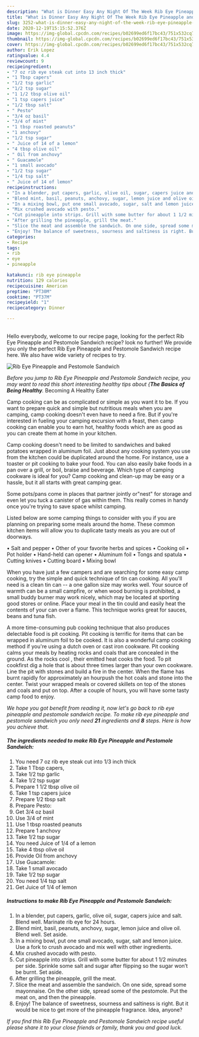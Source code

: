 ```yaml
---
description: "What is Dinner Easy Any Night Of The Week Rib Eye Pineapple and Pestomole Sandwich"
title: "What is Dinner Easy Any Night Of The Week Rib Eye Pineapple and Pestomole Sandwich"
slug: 3252-what-is-dinner-easy-any-night-of-the-week-rib-eye-pineapple-and-pestomole-sandwich
date: 2020-12-19T15:15:52.376Z
image: https://img-global.cpcdn.com/recipes/b02699ed6f17bc43/751x532cq70/rib-eye-pineapple-and-pestomole-sandwich-recipe-main-photo.jpg
thumbnail: https://img-global.cpcdn.com/recipes/b02699ed6f17bc43/751x532cq70/rib-eye-pineapple-and-pestomole-sandwich-recipe-main-photo.jpg
cover: https://img-global.cpcdn.com/recipes/b02699ed6f17bc43/751x532cq70/rib-eye-pineapple-and-pestomole-sandwich-recipe-main-photo.jpg
author: Erik Lopez
ratingvalue: 4.4
reviewcount: 9
recipeingredient:
- "7 oz rib eye steak cut into 13 inch thick"
- "1 Tbsp capers"
- "1/2 tsp garlic"
- "1/2 tsp sugar"
- "1 1/2 tbsp olive oil"
- "1 tsp capers juice"
- "1/2 tbsp salt"
- " Pesto"
- "3/4 oz basil"
- "3/4 of mint"
- "1 tbsp roasted peanuts"
- "1 anchovy"
- "1/2 tsp sugar"
- " Juice of 14 of a lemon"
- "4 tbsp olive oil"
- " Oil from anchovy"
- " Guacamole"
- "1 small avocado"
- "1/2 tsp sugar"
- "1/4 tsp salt"
- " Juice of 14 of lemon"
recipeinstructions:
- "In a blender, put capers, garlic, olive oil, sugar, capers juice and salt. Blend well. Marinate rib eye for 24 hours."
- "Blend mint, basil, peanuts, anchovy, sugar, lemon juice and olive oil. Blend well. Set aside."
- "In a mixing bowl, put one small avocado, sugar, salt and lemon juice. Use a fork to crush avocado and mix well with other ingredients."
- "Mix crushed avocado with pesto."
- "Cut pineapple into strips. Grill with some butter for about 1 1/2 minutes per side. Sprinkle some salt and sugar after flipping so the sugar won’t be burnt. Set aside."
- "After grilling the pineapple, grill the meat."
- "Slice the meat and assemble the sandwich. On one side, spread some mayonnaise. On the other side, spread some of the pestomole. Put the meat on, and then the pineapple."
- "Enjoy! The balance of sweetness, sourness and saltiness is right. But it would be nice to get more of the pineapple fragrance. Idea, anyone?"
categories:
- Recipe
tags:
- rib
- eye
- pineapple

katakunci: rib eye pineapple 
nutrition: 129 calories
recipecuisine: American
preptime: "PT30M"
cooktime: "PT37M"
recipeyield: "1"
recipecategory: Dinner

---
```

<br>
Hello everybody, welcome to our recipe page, looking for the perfect Rib Eye Pineapple and Pestomole Sandwich recipe? look no further! We provide you only the perfect Rib Eye Pineapple and Pestomole Sandwich recipe here. We also have wide variety of recipes to try.
<br>


![Rib Eye Pineapple and Pestomole Sandwich](https://img-global.cpcdn.com/recipes/b02699ed6f17bc43/751x532cq70/rib-eye-pineapple-and-pestomole-sandwich-recipe-main-photo.jpg)

<i>Before you jump to Rib Eye Pineapple and Pestomole Sandwich recipe, you may want to read this short interesting healthy tips about {<strong>The Basics of Being Healthy</strong>.</i>
Becoming A Healthy Eater

    
Camp cooking can be as complicated or simple as you want it to be. If you want to prepare quick and simple but nutritious meals when you are camping, camp cooking doesn't even have to need a fire. But if you're interested in fueling your camping excursion with a feast, then camp cooking can enable you to earn hot, healthy foods which are as good as you can create them at home in your kitchen.

Camp cooking doesn't need to be limited to sandwiches and baked potatoes wrapped in aluminum foil.  Just about any cooking system you use from the kitchen could be duplicated around the home. For instance, use a toaster or pit cooking to bake your food. You can also easily bake foods in a pan over a grill, or boil, braise and beverage. Which type of camping cookware is ideal for you? Camp cooking and clean-up may be easy or a hassle, but it all starts with great camping gear.

Some pots/pans come in places that partner jointly or"nest" for storage and even let you tuck a canister of gas within them. This really comes in handy once you're trying to save space whilst camping.

Listed below are some camping things to consider with you if you are planning on preparing some meals around the home. These common kitchen items will allow you to duplicate tasty meals as you are out of doorways.

• Salt and pepper
• Other of your favorite herbs and spices
• Cooking oil
• Pot holder
• Hand-held can opener
• Aluminum foil
• Tongs and spatula
• Cutting knives
• Cutting board
• Mixing bowl


When you have just a few campers and are searching for some easy camp cooking, try the simple and quick technique of tin can cooking. All you'll need is a clean tin can -- a one gallon size may works well. Your source of warmth can be a small campfire, or when wood burning is prohibited, a small buddy burner may work nicely, which may be located at sporting good stores or online. Place your meal in the tin could and easily heat the contents of your can over a flame.  This technique works great for sauces, beans and tuna fish.

A more time-consuming pub cooking technique that also produces delectable food is pit cooking. Pit cooking is terrific for items that can be wrapped in aluminum foil to be cooked.  It is also a wonderful camp cooking method if you're using a dutch oven or cast iron cookware. Pit cooking calms your meals by heating rocks and coals that are concealed in the ground. As the rocks cool , their emitted heat cooks the food. To pit cookfirst dig a hole that is about three times larger than your own cookware. Line the pit with stones and build a fire in the center. When the flame has burnt rapidly for approximately an hourpush the hot coals and stone into the center. Twist your wrapped meals or covered skillets on top of the stones and coals and put on top. After a couple of hours, you will have some tasty camp food to enjoy.


<i>We hope you got benefit from reading it, now let's go back to rib eye pineapple and pestomole sandwich recipe. To make rib eye pineapple and pestomole sandwich you only need <strong>21</strong> ingredients and <strong>8</strong> steps. Here is how you achieve that.
</i>

##### The ingredients needed to make Rib Eye Pineapple and Pestomole Sandwich:

1. You need 7 oz rib eye steak cut into 1/3 inch thick
1. Take 1 Tbsp capers,
1. Take 1/2 tsp garlic
1. Take 1/2 tsp sugar
1. Prepare 1 1/2 tbsp olive oil
1. Take 1 tsp capers juice
1. Prepare 1/2 tbsp salt
1. Prepare  Pesto:
1. Get 3/4 oz basil
1. Use 3/4 of mint
1. Use 1 tbsp roasted peanuts
1. Prepare 1 anchovy
1. Take 1/2 tsp sugar
1. You need  Juice of 1/4 of a lemon
1. Take 4 tbsp olive oil
1. Provide  Oil from anchovy
1. Use  Guacamole:
1. Take 1 small avocado
1. Take 1/2 tsp sugar
1. You need 1/4 tsp salt
1. Get  Juice of 1/4 of lemon


##### Instructions to make Rib Eye Pineapple and Pestomole Sandwich:

1. In a blender, put capers, garlic, olive oil, sugar, capers juice and salt. Blend well. Marinate rib eye for 24 hours.
1. Blend mint, basil, peanuts, anchovy, sugar, lemon juice and olive oil. Blend well. Set aside.
1. In a mixing bowl, put one small avocado, sugar, salt and lemon juice. Use a fork to crush avocado and mix well with other ingredients.
1. Mix crushed avocado with pesto.
1. Cut pineapple into strips. Grill with some butter for about 1 1/2 minutes per side. Sprinkle some salt and sugar after flipping so the sugar won’t be burnt. Set aside.
1. After grilling the pineapple, grill the meat.
1. Slice the meat and assemble the sandwich. On one side, spread some mayonnaise. On the other side, spread some of the pestomole. Put the meat on, and then the pineapple.
1. Enjoy! The balance of sweetness, sourness and saltiness is right. But it would be nice to get more of the pineapple fragrance. Idea, anyone?




<i>If you find this Rib Eye Pineapple and Pestomole Sandwich recipe useful please share it to your close friends or family, thank you and good luck.</i>

